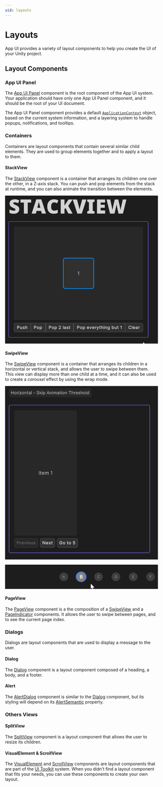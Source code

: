 ```yaml
---
uid: layouts
---
```


# Layouts

App UI provides a variety of layout components 
to help you create the UI of your Unity project.

## Layout Components

### App UI Panel

The [App UI Panel](xref:Unity.AppUI.UI.Panel) component is
the root component of the App UI system.
Your application should have only one App UI Panel component,
and it should be the root of your UI document.

The App UI Panel component provides a default [`ApplicationContext`](xref:Unity.AppUI.Core.ApplicationContext) object,
based on the current system information, and a layering system to handle popups, notifications, and tooltips.

### Containers

Containers are layout components that contain several similar child elements.
They are used to group elements together and to apply a layout to them.

#### StackView

The [StackView](xref:Unity.AppUI.UI.StackView) component is 
a container that arranges its children one over the other,
in a Z-axis stack. You can push and pop elements from the stack at runtime, 
and you can also animate the transition between the elements.

<p align="center">
  <img src="images/stackview.gif" alt="StackView">
</p>

#### SwipeView

The [SwipeView](xref:Unity.AppUI.UI.SwipeView) component is
a container that arranges its children in a horizontal or vertical stack,
and allows the user to swipe between them.
This view can display more than one child at a time,
and it can also be used to create a *carousel* effect by using the wrap mode.

<p align="center">
  <img src="images/swipeview.gif" alt="SwipeView">
</p>

<p align="center">
  <img src="images/swipeview-2.gif" alt="SwipeView">
</p>


#### PageView

The [PageView](xref:Unity.AppUI.UI.PageView) component is
a the composition of a [SwipeView](xref:Unity.AppUI.UI.SwipeView) and a 
[PageIndicator](xref:Unity.AppUI.UI.PageIndicator) components.
It allows the user to swipe between pages, and to see the current page index.

### Dialogs

Dialogs are layout components that are used to display a message to the user.

#### Dialog

The [Dialog](xref:Unity.AppUI.UI.Dialog) component is 
a layout component composed of a heading, a body, and a footer.

#### Alert

The [AlertDialog](xref:Unity.AppUI.UI.AlertDialog) component is
similar to the [Dialog](xref:Unity.AppUI.UI.Dialog) component,
but its styling will depend on its [AlertSemantic](xref:Unity.AppUI.UI.AlertSemantic) property.

### Others Views

#### SplitView

The [SplitView](xref:Unity.AppUI.UI.SplitView) component is
a layout component that allows the user to resize its children.

#### VisualElement & ScrollView

The [VisualElement](xref:UnityEngine.UIElements.VisualElement) and
[ScrollView](xref:UnityEngine.UIElements.ScrollView) components are
layout components that are part of the [UI Toolkit](xref:UIElements) system.
When you didn't find a layout component that fits your needs,
you can use these components to create your own layout.